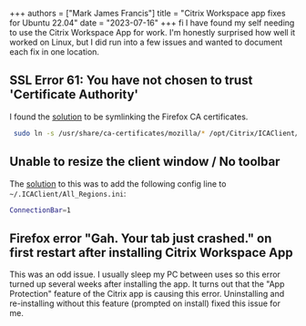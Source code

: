 +++
authors = ["Mark James Francis"]
title = "Citrix Workspace app fixes for Ubuntu 22.04"
date = "2023-07-16"
+++
fi
I have found my self needing to use the Citrix Workspace App for work. I'm honestly surprised how well it worked on Linux, but I did run into a few issues and wanted to document each fix in one location.

## SSL Error 61: You have not chosen to trust 'Certificate Authority'

I found the [solution](https://support.citrix.com/article/CTX203362/error-ssl-error-61-you-have-not-chosen-to-trust-certificate-authority-on-receiver-for-linux) to be symlinking the Firefox CA certificates.

```bash
 sudo ln -s /usr/share/ca-certificates/mozilla/* /opt/Citrix/ICAClient/keystore/cacerts
```

 ## Unable to resize the client window / No toolbar

 The [solution](https://discussions.citrix.com/topic/412690-citrix-workspace-menue-toolbar-missing/) to this was to add the following config line to `~/.ICAClient/All_Regions.ini`:

 ```bash
 ConnectionBar=1
 ```

 ## Firefox error "Gah. Your tab just crashed." on first restart after installing Citrix Workspace App

 This was an odd issue. I usually sleep my PC between uses so this error turned up several weeks after installing the app. It turns out that the "App Protection" feature of the Citrix app is causing this error. Uninstalling and re-installing without this feature (prompted on install) fixed this issue for me.
